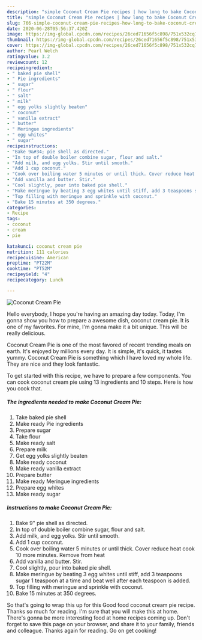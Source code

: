 ```yaml
---
description: "simple Coconut Cream Pie recipes | how long to bake Coconut Cream Pie"
title: "simple Coconut Cream Pie recipes | how long to bake Coconut Cream Pie"
slug: 766-simple-coconut-cream-pie-recipes-how-long-to-bake-coconut-cream-pie
date: 2020-06-28T05:56:37.420Z
image: https://img-global.cpcdn.com/recipes/26ced71656f5c898/751x532cq70/coconut-cream-pie-recipe-main-photo.jpg
thumbnail: https://img-global.cpcdn.com/recipes/26ced71656f5c898/751x532cq70/coconut-cream-pie-recipe-main-photo.jpg
cover: https://img-global.cpcdn.com/recipes/26ced71656f5c898/751x532cq70/coconut-cream-pie-recipe-main-photo.jpg
author: Pearl Welch
ratingvalue: 3.2
reviewcount: 12
recipeingredient:
- " baked pie shell"
- " Pie ingredients"
- " sugar"
- " flour"
- " salt"
- " milk"
- " egg yolks slightly beaten"
- " coconut"
- " vanilla extract"
- " butter"
- " Meringue ingredients"
- " egg whites"
- " sugar"
recipeinstructions:
- "Bake 9&#34; pie shell as directed."
- "In top of double boiler combine sugar, flour and salt."
- "Add milk, and egg yolks. Stir until smooth."
- "Add 1 cup coconut."
- "Cook over boiling water 5 minutes or until thick. Cover reduce heat cook 10 more minutes. Remove from heat"
- "Add vanilla and butter. Stir."
- "Cool slightly, pour into baked pie shell."
- "Make meringue by beating 3 egg whites until stiff, add 3 teaspoons sugar 1 teaspoon at a time and beat well after each teaspoon is added."
- "Top filling with meringue and sprinkle with coconut."
- "Bake 15 minutes at 350 degrees."
categories:
- Recipe
tags:
- coconut
- cream
- pie

katakunci: coconut cream pie 
nutrition: 111 calories
recipecuisine: American
preptime: "PT22M"
cooktime: "PT52M"
recipeyield: "4"
recipecategory: Lunch

---
```



![Coconut Cream Pie](https://img-global.cpcdn.com/recipes/26ced71656f5c898/751x532cq70/coconut-cream-pie-recipe-main-photo.jpg)

Hello everybody, I hope you're having an amazing day today. Today, I'm gonna show you how to prepare a awesome dish, coconut cream pie. It is one of my favorites. For mine, I'm gonna make it a bit unique. This will be really delicious.



Coconut Cream Pie is one of the most favored of recent trending meals on earth. It's enjoyed by millions every day. It is simple, it's quick, it tastes yummy. Coconut Cream Pie is something which I have loved my whole life. They are nice and they look fantastic.


To get started with this recipe, we have to prepare a few components. You can cook coconut cream pie using 13 ingredients and 10 steps. Here is how you cook that.

<!--inarticleads1-->

##### The ingredients needed to make Coconut Cream Pie:

1. Take  baked pie shell
1. Make ready  Pie ingredients
1. Prepare  sugar
1. Take  flour
1. Make ready  salt
1. Prepare  milk
1. Get  egg yolks slightly beaten
1. Make ready  coconut
1. Make ready  vanilla extract
1. Prepare  butter
1. Make ready  Meringue ingredients
1. Prepare  egg whites
1. Make ready  sugar




<!--inarticleads2-->

##### Instructions to make Coconut Cream Pie:

1. Bake 9&#34; pie shell as directed.
1. In top of double boiler combine sugar, flour and salt.
1. Add milk, and egg yolks. Stir until smooth.
1. Add 1 cup coconut.
1. Cook over boiling water 5 minutes or until thick. Cover reduce heat cook 10 more minutes. Remove from heat
1. Add vanilla and butter. Stir.
1. Cool slightly, pour into baked pie shell.
1. Make meringue by beating 3 egg whites until stiff, add 3 teaspoons sugar 1 teaspoon at a time and beat well after each teaspoon is added.
1. Top filling with meringue and sprinkle with coconut.
1. Bake 15 minutes at 350 degrees.




So that's going to wrap this up for this Good food coconut cream pie recipe. Thanks so much for reading. I'm sure that you will make this at home. There's gonna be more interesting food at home recipes coming up. Don't forget to save this page on your browser, and share it to your family, friends and colleague. Thanks again for reading. Go on get cooking!
